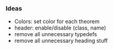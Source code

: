 ### Ideas
- Colors: set color for each theorem
- header: enable/disable (class, name)
- remove all unnecessary typedefs
- remove all unnecessary heading stuff
